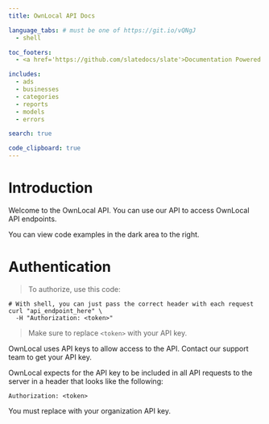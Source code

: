 ```yaml
---
title: OwnLocal API Docs

language_tabs: # must be one of https://git.io/vQNgJ
  - shell

toc_footers:
  - <a href='https://github.com/slatedocs/slate'>Documentation Powered by Slate</a>

includes:
  - ads
  - businesses
  - categories
  - reports
  - models
  - errors

search: true

code_clipboard: true
---
```


# Introduction

Welcome to the OwnLocal API. You can use our API to access OwnLocal API endpoints.

You can view code examples in the dark area to the right.

# Authentication

> To authorize, use this code:

```shell
# With shell, you can just pass the correct header with each request
curl "api_endpoint_here" \
  -H "Authorization: <token>"
```

> Make sure to replace `<token>` with your API key.

OwnLocal uses API keys to allow access to the API. Contact our support team to get your API key.

OwnLocal expects for the API key to be included in all API requests to the server in a header that looks like the following:

`Authorization: <token>`

<aside class="notice">
You must replace <code><token></code> with your organization API key.
</aside>
